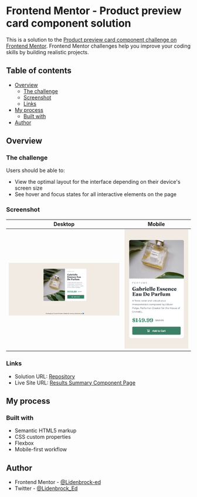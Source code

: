 # Frontend Mentor - Product preview card component solution

This is a solution to the [Product preview card component challenge on Frontend Mentor](https://www.frontendmentor.io/challenges/product-preview-card-component-GO7UmttRfa). Frontend Mentor challenges help you improve your coding skills by building realistic projects. 

## Table of contents

- [Overview](#overview)
  - [The challenge](#the-challenge)
  - [Screenshot](#screenshot)
  - [Links](#links)
- [My process](#my-process)
  - [Built with](#built-with)
- [Author](#author)

## Overview

### The challenge

Users should be able to:

- View the optimal layout for the interface depending on their device's screen size
- See hover and focus states for all interactive elements on the page

### Screenshot

| Desktop                              | Mobile                              |
| :-----------------------------------:| :---------------------------------: |
| ![image](./design/desktop-design.png)| ![image](./design/mobile-design.png)|

### Links

- Solution URL: [Repository](https://github.com/Lidenbrock-ed/product_preview_card_component)
- Live Site URL: [Results Summary Component Page](https://lidenbrock-ed.github.io/product_preview_card_component/)

## My process

### Built with

- Semantic HTML5 markup
- CSS custom properties
- Flexbox
- Mobile-first workflow

## Author

- Frontend Mentor - [@Lidenbrock-ed](https://www.frontendmentor.io/profile/Lidenbrock-ed)
- Twitter - [@Lidenbrock_Ed](https://twitter.com/Lidenbrock_Ed)
